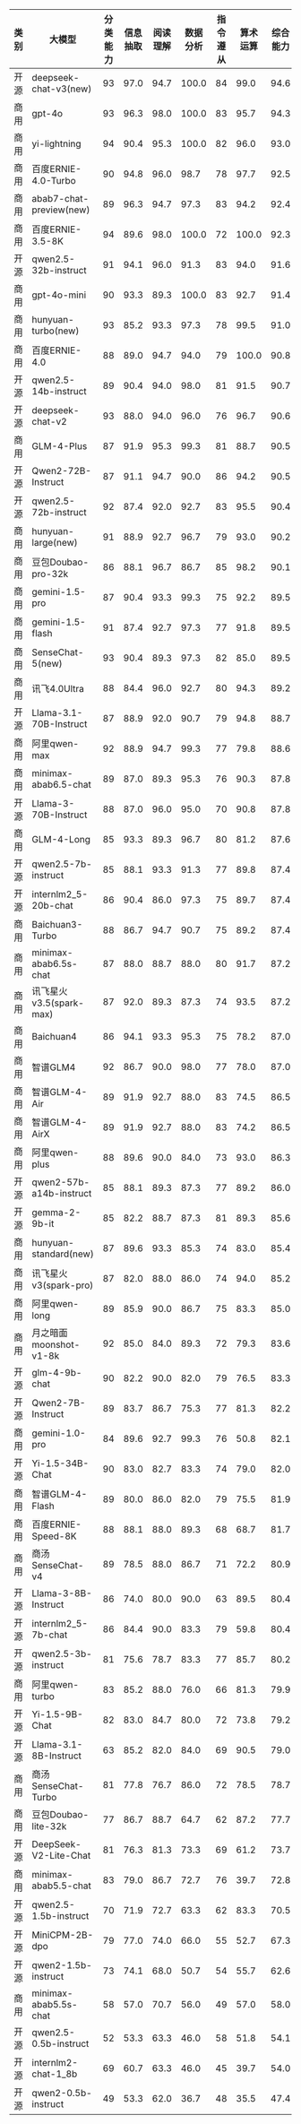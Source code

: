 
| 类别 | 大模型                          | 分类能力 | 信息抽取 | 阅读理解 | 数据分析 | 指令遵从|算术运算|综合能力 |
|----|------------------------------|------|--------|--------|--------|------|--------|------|
|开源|deepseek-chat-v3(new)|93|97.0|94.7|100.0|84|99.0|94.6|1|
|商用|gpt-4o|93|96.3|98.0|100.0|83|95.7|94.3|2|
|商用|yi-lightning|94|90.4|95.3|100.0|82|96.0|93.0|3|
|商用|百度ERNIE-4.0-Turbo|90|94.8|96.0|98.7|78|97.7|92.5|4|
|商用|abab7-chat-preview(new)|89|96.3|94.7|97.3|83|94.2|92.4|5|
|商用|百度ERNIE-3.5-8K|94|89.6|98.0|100.0|72|100.0|92.3|6|
|开源|qwen2.5-32b-instruct|91|94.1|96.0|91.3|83|94.0|91.6|7|
|商用|gpt-4o-mini|90|93.3|89.3|100.0|83|92.7|91.4|8|
|商用|hunyuan-turbo(new)|93|85.2|93.3|97.3|78|99.5|91.0|9|
|商用|百度ERNIE-4.0|88|89.0|94.7|94.0|79|100.0|90.8|10|
|开源|qwen2.5-14b-instruct|89|90.4|94.0|98.0|81|91.5|90.7|11|
|开源|deepseek-chat-v2|93|88.0|94.0|96.0|76|96.7|90.6|12|
|商用|GLM-4-Plus|87|91.9|95.3|99.3|81|88.7|90.5|13|
|开源|Qwen2-72B-Instruct|87|91.1|94.7|90.0|86|94.2|90.5|14|
|开源|qwen2.5-72b-instruct|92|87.4|92.0|92.7|83|95.5|90.4|15|
|商用|hunyuan-large(new)|91|88.9|92.7|96.7|79|93.0|90.2|16|
|商用|豆包Doubao-pro-32k|86|88.1|96.7|86.7|85|98.2|90.1|17|
|商用|gemini-1.5-pro|87|90.4|93.3|99.3|75|92.2|89.5|18|
|商用|gemini-1.5-flash|91|87.4|92.7|97.3|77|91.8|89.5|19|
|商用|SenseChat-5(new)|93|90.4|89.3|97.3|82|85.0|89.5|20|
|商用|讯飞4.0Ultra|88|84.4|96.0|92.7|80|94.3|89.2|21|
|开源|Llama-3.1-70B-Instruct|87|88.9|92.0|90.7|79|94.8|88.7|22|
|商用|阿里qwen-max|92|88.9|94.7|99.3|77|79.8|88.6|23|
|商用|minimax-abab6.5-chat|89|87.0|89.3|95.3|76|90.3|87.8|24|
|开源|Llama-3-70B-Instruct|88|87.0|96.0|95.0|70|90.8|87.8|25|
|商用|GLM-4-Long|85|93.3|89.3|96.7|80|81.2|87.6|26|
|开源|qwen2.5-7b-instruct|85|88.1|93.3|91.3|77|89.8|87.4|27|
|开源|internlm2_5-20b-chat|86|90.4|86.0|97.3|75|89.7|87.4|28|
|商用|Baichuan3-Turbo|88|86.7|94.7|90.7|75|89.2|87.4|29|
|商用|minimax-abab6.5s-chat|87|88.0|88.7|88.0|80|91.7|87.2|30|
|商用|讯飞星火v3.5(spark-max)|87|92.0|89.3|87.3|74|93.5|87.2|31|
|商用|Baichuan4|86|94.1|93.3|95.3|75|78.2|87.0|32|
|商用|智谱GLM4|92|86.7|90.0|98.0|77|78.0|87.0|33|
|商用|智谱GLM-4-Air|89|91.9|92.7|88.0|83|74.5|86.5|34|
|商用|智谱GLM-4-AirX|89|91.9|92.7|88.0|83|74.2|86.5|35|
|商用|阿里qwen-plus|88|89.6|90.0|84.0|73|93.0|86.3|36|
|开源|qwen2-57b-a14b-instruct|85|88.1|89.3|87.3|77|89.2|86.0|37|
|开源|gemma-2-9b-it|85|82.2|88.7|87.3|81|89.3|85.6|38|
|商用|hunyuan-standard(new)|87|89.6|93.3|85.3|74|83.0|85.4|39|
|商用|讯飞星火v3(spark-pro)|87|82.0|88.0|86.0|74|94.0|85.2|40|
|商用|阿里qwen-long|89|85.9|90.0|86.7|75|83.3|85.0|41|
|商用|月之暗面moonshot-v1-8k|92|85.0|84.0|89.3|72|79.3|83.6|42|
|开源|glm-4-9b-chat|90|82.2|90.0|82.0|79|76.5|83.3|43|
|开源|Qwen2-7B-Instruct|89|83.7|86.7|75.3|77|81.3|82.2|44|
|商用|gemini-1.0-pro|84|89.6|92.7|99.3|76|50.8|82.1|45|
|开源|Yi-1.5-34B-Chat|90|83.0|82.7|83.3|74|79.0|82.0|46|
|商用|智谱GLM-4-Flash|89|80.0|86.0|82.0|79|75.5|81.9|47|
|商用|百度ERNIE-Speed-8K|88|88.1|88.0|89.3|68|68.7|81.7|48|
|商用|商汤SenseChat-v4|89|78.5|88.0|86.7|71|72.2|80.9|49|
|开源|Llama-3-8B-Instruct|86|74.0|80.0|90.0|63|89.5|80.4|50|
|开源|internlm2_5-7b-chat|86|84.4|90.0|83.3|79|59.8|80.4|51|
|开源|qwen2.5-3b-instruct|81|75.6|78.7|83.3|77|85.7|80.2|52|
|商用|阿里qwen-turbo|83|85.2|88.0|76.0|66|81.3|79.9|53|
|开源|Yi-1.5-9B-Chat|82|83.0|84.7|80.0|72|73.8|79.2|54|
|开源|Llama-3.1-8B-Instruct|63|85.2|82.0|84.0|69|90.5|79.0|55|
|商用|商汤SenseChat-Turbo|81|77.8|76.7|86.0|72|78.5|78.7|56|
|商用|豆包Doubao-lite-32k|77|86.7|88.7|64.7|62|87.2|77.7|57|
|开源|DeepSeek-V2-Lite-Chat|81|76.3|81.3|73.3|69|61.2|73.7|58|
|商用|minimax-abab5.5-chat|83|79.0|86.7|72.7|76|39.7|72.8|59|
|开源|qwen2.5-1.5b-instruct|70|71.9|72.7|63.3|62|83.3|70.5|60|
|开源|MiniCPM-2B-dpo|79|77.0|74.0|66.0|55|52.7|67.3|61|
|开源|qwen2-1.5b-instruct|73|74.1|68.0|50.7|54|55.7|62.6|62|
|商用|minimax-abab5.5s-chat|58|57.0|70.7|56.0|49|57.0|58.0|63|
|开源|qwen2.5-0.5b-instruct|52|53.3|63.3|46.0|58|51.8|54.1|64|
|开源|internlm2-chat-1_8b|69|60.7|63.3|46.0|45|39.7|54.0|65|
|开源|qwen2-0.5b-instruct|49|53.3|62.0|36.7|48|35.5|47.4|66|

